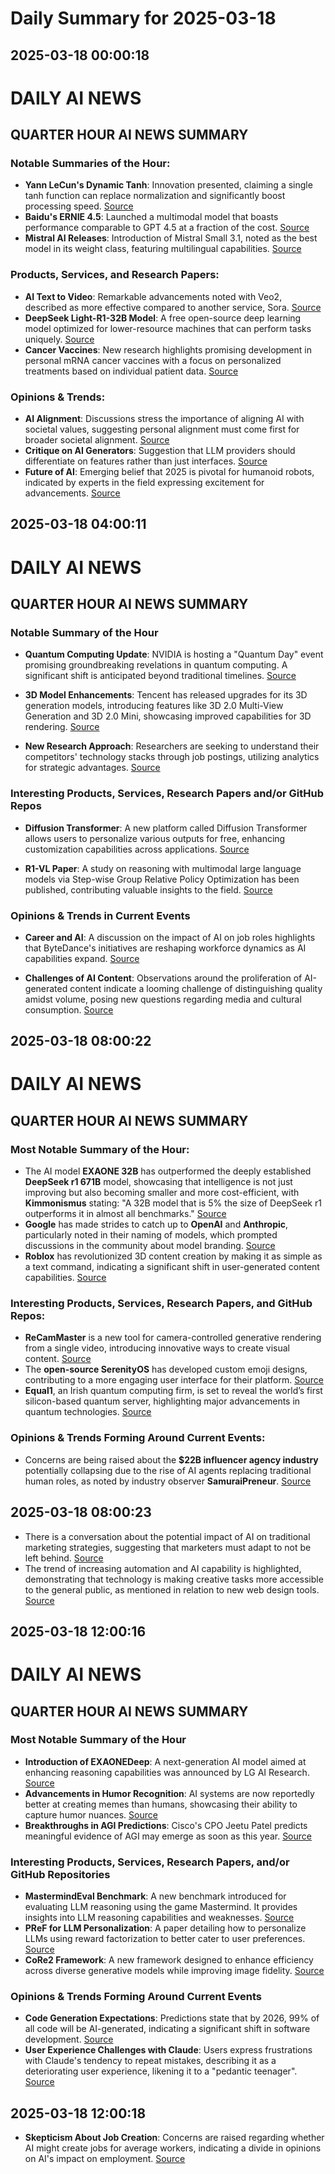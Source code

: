 # Daily Summary for 2025-03-18

## 2025-03-18 00:00:18

# DAILY AI NEWS

## QUARTER HOUR AI NEWS SUMMARY

### Notable Summaries of the Hour:
- **Yann LeCun's Dynamic Tanh**: Innovation presented, claiming a single tanh function can replace normalization and significantly boost processing speed. [Source](https://x.com/i/web/status/1901726128240517270)
- **Baidu's ERNIE 4.5**: Launched a multimodal model that boasts performance comparable to GPT 4.5 at a fraction of the cost. [Source](https://x.com/i/web/status/1901726128240517270)
- **Mistral AI Releases**: Introduction of Mistral Small 3.1, noted as the best model in its weight class, featuring multilingual capabilities. [Source](https://x.com/i/web/status/1901726128240517270)

### Products, Services, and Research Papers:
- **AI Text to Video**: Remarkable advancements noted with Veo2, described as more effective compared to another service, Sora. [Source](https://x.com/i/web/status/1901760456391286971)
- **DeepSeek Light-R1-32B Model**: A free open-source deep learning model optimized for lower-resource machines that can perform tasks uniquely. [Source](https://x.com/i/web/status/1901753794800894334)
- **Cancer Vaccines**: New research highlights promising development in personal mRNA cancer vaccines with a focus on personalized treatments based on individual patient data. [Source](https://x.com/i/web/status/1901752403168530861)

### Opinions & Trends:
- **AI Alignment**: Discussions stress the importance of aligning AI with societal values, suggesting personal alignment must come first for broader societal alignment. [Source](https://x.com/i/web/status/1901778072342548987)
- **Critique on AI Generators**: Suggestion that LLM providers should differentiate on features rather than just interfaces. [Source](https://x.com/i/web/status/1901772661673402636)
- **Future of AI**: Emerging belief that 2025 is pivotal for humanoid robots, indicated by experts in the field expressing excitement for advancements. [Source](https://x.com/i/web/status/1901747467651035459)

## 2025-03-18 04:00:11

# DAILY AI NEWS

## QUARTER HOUR AI NEWS SUMMARY

### Notable Summary of the Hour
- **Quantum Computing Update**: NVIDIA is hosting a "Quantum Day" event promising groundbreaking revelations in quantum computing. A significant shift is anticipated beyond traditional timelines. [Source](https://x.com/i/web/status/1901842897353543932)

- **3D Model Enhancements**: Tencent has released upgrades for its 3D generation models, introducing features like 3D 2.0 Multi-View Generation and 3D 2.0 Mini, showcasing improved capabilities for 3D rendering. [Source](https://x.com/i/web/status/1901834296370909285)

- **New Research Approach**: Researchers are seeking to understand their competitors' technology stacks through job postings, utilizing analytics for strategic advantages. [Source](https://x.com/i/web/status/1901844590426276337)

### Interesting Products, Services, Research Papers and/or GitHub Repos
- **Diffusion Transformer**: A new platform called Diffusion Transformer allows users to personalize various outputs for free, enhancing customization capabilities across applications. [Source](https://x.com/i/web/status/1901843519880183968)

- **R1-VL Paper**: A study on reasoning with multimodal large language models via Step-wise Group Relative Policy Optimization has been published, contributing valuable insights to the field. [Source](https://x.com/i/web/status/1901841122168566080)

### Opinions & Trends in Current Events
- **Career and AI**: A discussion on the impact of AI on job roles highlights that ByteDance's initiatives are reshaping workforce dynamics as AI capabilities expand. [Source](https://x.com/i/web/status/1901838946365047078)

- **Challenges of AI Content**: Observations around the proliferation of AI-generated content indicate a looming challenge of distinguishing quality amidst volume, posing new questions regarding media and cultural consumption. [Source](https://x.com/i/web/status/1901798980427899370)

## 2025-03-18 08:00:22

# DAILY AI NEWS

## QUARTER HOUR AI NEWS SUMMARY

### Most Notable Summary of the Hour:
- The AI model **EXAONE 32B** has outperformed the deeply established **DeepSeek r1 671B** model, showcasing that intelligence is not just improving but also becoming smaller and more cost-efficient, with **Kimmonismus** stating: "A 32B model that is 5% the size of DeepSeek r1 outperforms it in almost all benchmarks." [Source](https://x.com/i/web/status/1901902096837865628)
- **Google** has made strides to catch up to **OpenAI** and **Anthropic**, particularly noted in their naming of models, which prompted discussions in the community about model branding. [Source](https://x.com/i/web/status/1901888844695216574)
- **Roblox** has revolutionized 3D content creation by making it as simple as a text command, indicating a significant shift in user-generated content capabilities. [Source](https://x.com/i/web/status/1901887577852117295)

### Interesting Products, Services, Research Papers, and GitHub Repos:
- **ReCamMaster** is a new tool for camera-controlled generative rendering from a single video, introducing innovative ways to create visual content. [Source](https://x.com/i/web/status/1901887347148616013)
- The **open-source SerenityOS** has developed custom emoji designs, contributing to a more engaging user interface for their platform. [Source](https://x.com/i/web/status/1901864169294701032)
- **Equal1**, an Irish quantum computing firm, is set to reveal the world’s first silicon-based quantum server, highlighting major advancements in quantum technologies. [Source](https://x.com/i/web/status/1901864237221527887)

### Opinions & Trends Forming Around Current Events:
- Concerns are being raised about the **$22B influencer agency industry** potentially collapsing due to the rise of AI agents replacing traditional human roles, as noted by industry observer **SamuraiPreneur**. [Source](https://x.com/i/web/status/1901900313281634674)

## 2025-03-18 08:00:23

- There is a conversation about the potential impact of AI on traditional marketing strategies, suggesting that marketers must adapt to not be left behind. [Source](https://x.com/i/web/status/1901898531167686697)
- The trend of increasing automation and AI capability is highlighted, demonstrating that technology is making creative tasks more accessible to the general public, as mentioned in relation to new web design tools. [Source](https://x.com/i/web/status/1901865503683166676)

## 2025-03-18 12:00:16

# DAILY AI NEWS

## QUARTER HOUR AI NEWS SUMMARY

### Most Notable Summary of the Hour
- **Introduction of EXAONEDeep**: A next-generation AI model aimed at enhancing reasoning capabilities was announced by LG AI Research. [Source](https://x.com/i/web/status/1901966026931364249)
- **Advancements in Humor Recognition**: AI systems are now reportedly better at creating memes than humans, showcasing their ability to capture humor nuances. [Source](https://x.com/i/web/status/1901965809057947750)
- **Breakthroughs in AGI Predictions**: Cisco's CPO Jeetu Patel predicts meaningful evidence of AGI may emerge as soon as this year. [Source](https://x.com/i/web/status/1901935107092463709)

### Interesting Products, Services, Research Papers, and/or GitHub Repositories
- **MastermindEval Benchmark**: A new benchmark introduced for evaluating LLM reasoning using the game Mastermind. It provides insights into LLM reasoning capabilities and weaknesses. [Source](https://x.com/i/web/status/1901959014616907803)
- **PReF for LLM Personalization**: A paper detailing how to personalize LLMs using reward factorization to better cater to user preferences. [Source](https://x.com/i/web/status/1901942405206802901)
- **CoRe2 Framework**: A new framework designed to enhance efficiency across diverse generative models while improving image fidelity. [Source](https://x.com/i/web/status/1901929611434606690)

### Opinions & Trends Forming Around Current Events
- **Code Generation Expectations**: Predictions state that by 2026, 99% of all code will be AI-generated, indicating a significant shift in software development. [Source](https://x.com/i/web/status/1901962034318639479)
- **User Experience Challenges with Claude**: Users express frustrations with Claude's tendency to repeat mistakes, describing it as a deteriorating user experience, likening it to a "pedantic teenager". [Source](https://x.com/i/web/status/1901960407394238576)

## 2025-03-18 12:00:18

- **Skepticism About Job Creation**: Concerns are raised regarding whether AI might create jobs for average workers, indicating a divide in opinions on AI's impact on employment. [Source](https://x.com/i/web/status/1901932030386127224)

